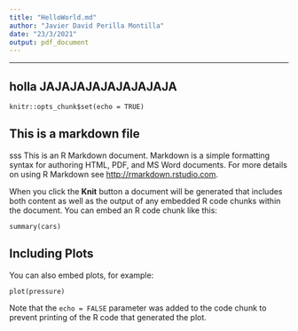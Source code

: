 ```yaml
---
title: "HelloWorld.md"
author: "Javier David Perilla Montilla"
date: "23/3/2021"
output: pdf_document
---
```

---
holla  JAJAJAJAJAJAJAJAJA
---
```{r setup, include=FALSE}
knitr::opts_chunk$set(echo = TRUE)
```

## This is a markdown file 
sss
This is an R Markdown document. Markdown is a simple formatting syntax for authoring HTML, PDF, and MS Word documents. For more details on using R Markdown see <http://rmarkdown.rstudio.com>.

When you click the **Knit** button a document will be generated that includes both content as well as the output of any embedded R code chunks within the document. You can embed an R code chunk like this:

```{r cars}
summary(cars)
```

## Including Plots

You can also embed plots, for example:

```{r pressure, echo=FALSE}
plot(pressure)
```

Note that the `echo = FALSE` parameter was added to the code chunk to prevent printing of the R code that generated the plot.

